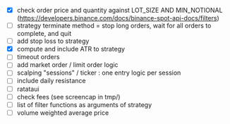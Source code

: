- [x] check order price and quantity against LOT_SIZE AND MIN_NOTIONAL (https://developers.binance.com/docs/binance-spot-api-docs/filters)
- [ ] strategy terminate method = stop long orders, wait for all orders to complete, and quit
- [ ] add stop loss to strategy
- [x] compute and include ATR to strategy
- [ ] timeout orders
- [ ] add market order / limit order logic
- [ ] scalping "sessions" / ticker : one entry logic per session
- [ ] include daily resistance
- [ ] ratataui
- [ ] check fees (see screencap in tmp/)
- [ ] list of filter functions as arguments of strategy
- [ ] volume weighted average price
